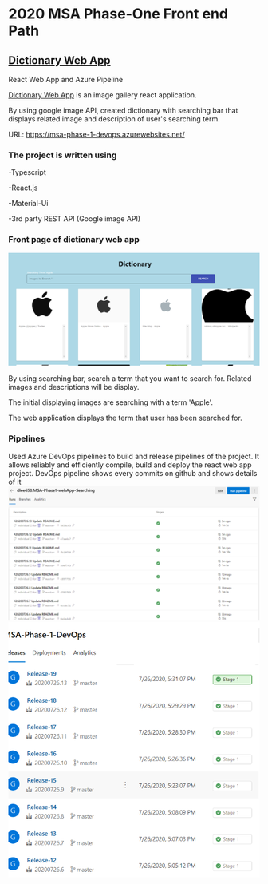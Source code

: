 # 2020 MSA Phase-One Front end Path

## [Dictionary Web App](https://msa-phase-1-devops.azurewebsites.net/)

React Web App and Azure Pipeline

[Dictionary Web App](https://msa-phase-1-devops.azurewebsites.net/) is an image gallery react application.

By using google image API, created dictionary with searching bar that displays related image and description of user's searching term.

URL: https://msa-phase-1-devops.azurewebsites.net/


### The project is written using 

  -Typescript 
  
  -React.js 
  
  -Material-Ui 
  
  -3rd party REST API (Google image API) 
  
  
  ### Front page of dictionary web app
  ![webpage](./images/webpage.png)
  
By using searching bar, search a term that you want to search for. Related images and descriptions will be display. 

The initial displaying images are searching with a term 'Apple'.  

The web application displays the term that user has been searched for.


### Pipelines

Used Azure DevOps pipelines to build and release pipelines of the project. It allows reliably and efficiently compile, build and deploy the react web app project. DevOps pipeline shows every commits on github and shows details of it
![pipelines](./images/pipelines.png)
![releases](./images/releases.png)
